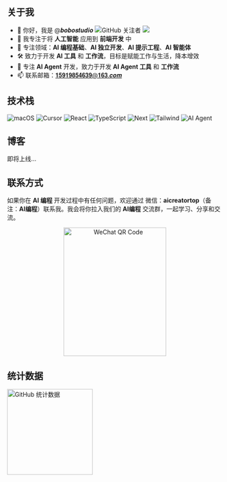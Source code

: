 ## 关于我

- 👋 你好，我是 @𝒃𝒐𝒃𝒐𝒔𝒕𝒖𝒅𝒊𝒐 ![GitHub 关注者](https://img.shields.io/github/followers/bobostudio?style=social) ![](https://komarev.com/ghpvc/?username=bobostudio&label=visitors)
- 👀 我专注于将 **人工智能** 应用到 **前端开发** 中
- 🤖 专注领域：**AI 编程基础**、**AI 独立开发**、**AI 提示工程**、**AI 智能体**
- 🛠️ 致力于开发 **AI 工具** 和 **工作流**，目标是赋能工作与生活，降本增效
- 🤝 专注 **AI Agent** 开发，致力于开发 **AI Agent 工具** 和 **工作流**
- 📫 联系邮箱：𝟏𝟓𝟗𝟏𝟗𝟖𝟓𝟒𝟔𝟑𝟗@𝟏𝟔𝟑.𝒄𝒐𝒎

## 技术栈

![macOS](https://img.shields.io/badge/操作系统-macOS-informational?style=flat-square&logo=apple&logoColor=white) ![Cursor](https://img.shields.io/badge/编辑器-Cursor-blue?style=flat-square&logo=cursor&logoColor=white) ![React](https://img.shields.io/badge/React-blue?style=flat-square&logo=react&logoColor=white) ![TypeScript](https://img.shields.io/badge/TypeScript-blue?style=flat-square&logo=typescript&logoColor=white) ![Next](https://img.shields.io/badge/Next-blue?style=flat-square&logo=nextdotjs&logoColor=white) ![Tailwind](https://img.shields.io/badge/Tailwind-blue?style=flat-square&logo=tailwind-css&logoColor=white) ![AI Agent](https://img.shields.io/badge/AI%20Agent-blue?style=flat-square&logo=ai&logoColor=white)

## 博客

即将上线...

## 联系方式

如果你在 **AI 编程** 开发过程中有任何问题，欢迎通过 微信：**aicreatortop**（备注：**AI编程**）联系我。我会将你拉入我们的 **AI编程** 交流群，一起学习、分享和交流。

<p align="center">
<img alt="WeChat QR Code" src="https://www.bobostudio.eu.org/images/wechat-qr.jpg" width="240" height="300">
</p>

## 统计数据

<p align="left">
<img alt="GitHub 统计数据" height='200' src="https://github-readme-stats.vercel.app/api?username=bobostudio&show_icons=true&include_all_commits=true&locale=cn">
</p> 